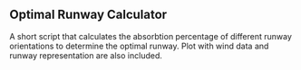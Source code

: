 ## Optimal Runway Calculator ##
A short script that calculates the absorbtion percentage of different runway orientations to determine the optimal runway.
Plot with wind data and runway representation are also included.
